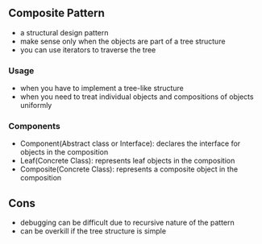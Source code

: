 ## Composite Pattern

- a structural design pattern
- make sense only when the objects are part of a tree structure
- you can use iterators to traverse the tree

### Usage

- when you have to implement a tree-like structure
- when you need to treat individual objects and compositions of objects uniformly

### Components

- Component(Abstract class or Interface): declares the interface for objects in the composition
- Leaf(Concrete Class): represents leaf objects in the composition
- Composite(Concrete Class): represents a composite object in the composition

## Cons

- debugging can be difficult due to recursive nature of the pattern
- can be overkill if the tree structure is simple


